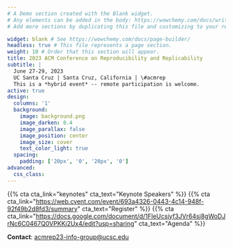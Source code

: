 ```yaml
---
# A Demo section created with the Blank widget.
# Any elements can be added in the body: https://wowchemy.com/docs/writing-markdown-latex/
# Add more sections by duplicating this file and customizing to your requirements.

widget: blank # See https://wowchemy.com/docs/page-builder/
headless: true # This file represents a page section.
weight: 10 # Order that this section will appear.
title: 2023 ACM Conference on Reproducibility and Replicability
subtitle: |
  June 27-29, 2023  
  UC Santa Cruz | Santa Cruz, California | \#acmrep  
  This is a *hybrid event* -- remote participation is welcome.
active: true
design:
  columns: '1'
  background:
    image: background.png
    image_darken: 0.4
    image_parallax: false
    image_position: center
    image_size: cover
    text_color_light: true
  spacing:
    padding: ['20px', '0', '20px', '0']
advanced:
  css_class: 
---
```

{{% cta cta_link="keynotes" cta_text="Keynote Speakers" %}}
{{% cta cta_link="https://web.cvent.com/event/693a4326-0443-4c14-948f-92f49b2d8fd3/summary" cta_text="Register" %}}
{{% cta cta_link="https://docs.google.com/document/d/1FIeUcsjyf3JVr64sj8gWoDJrNc6C0467Q0VPKKj2Ux4/edit?usp=sharing" cta_text="Agenda" %}}

**Contact**: [acmrep23-info-group@ucsc.edu](mailto:acmrep23-info-group@ucsc.edu)


